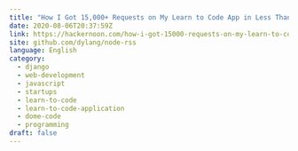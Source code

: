 ```yaml
---
title: "How I Got 15,000+ Requests on My Learn to Code App in Less Than 24 Hours!"
date: 2020-08-06T20:37:59Z
link: https://hackernoon.com/how-i-got-15000-requests-on-my-learn-to-code-app-in-less-than-24-hours-e62x3e8s?source=rss&utm_medium=RSS&utm_source=news.12bit.vn
site: github.com/dylang/node-rss
language: English
category:
  - django
  - web-development
  - javascript
  - startups
  - learn-to-code
  - learn-to-code-application
  - dome-code
  - programming
draft: false
---
```

